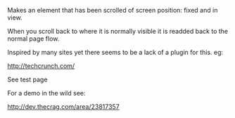 
Makes an element that has been scrolled of screen position: fixed and in view.

When you scroll back to where it is normally visible it is readded back to the normal page flow.

Inspired by many sites yet there seems to be a lack of a plugin for this. eg:

http://techcrunch.com/



See test page

For a demo in the wild see:

http://dev.thecrag.com/area/23817357



